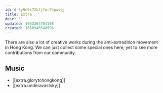 ```yaml
---
id: dr6y9n9s72kljfnr7bpwvqj
title: Extra
desc: ''
updated: 1653364704108
created: 1650946548596
---
```


There are also a lot of creative works during the anti-extradition movement in Hong Kong. We can just collect some special ones here, yet to see more contributions from our community. 

## Music

-  [[extra.glorytohongkong]]
-  [[extra.underavastsky]]



